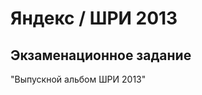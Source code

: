 Яндекс / ШРИ 2013
=================

Экзаменационное задание
------------------------

"Выпускной альбом ШРИ 2013"
